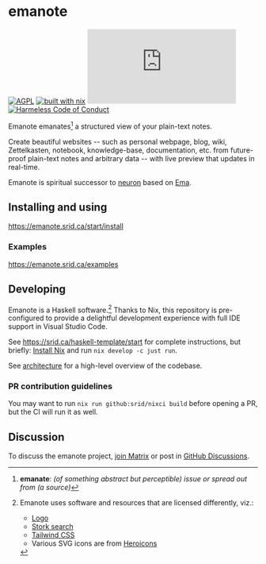 # emanote

[![AGPL](https://img.shields.io/badge/License-AGPL%20v3-blue.svg)](https://en.wikipedia.org/wiki/Affero_General_Public_License)
[![built with nix](https://img.shields.io/badge/Built_With-Nix-5277C3.svg?logo=nixos&labelColor=73C3D5)](https://builtwithnix.org)
[![Matrix](https://img.shields.io/matrix/ema:matrix.org)](https://app.element.io/#/room/#ema:matrix.org "Chat on Matrix")
[![Harmeless Code of Conduct](https://img.shields.io/badge/harmless-8A2BE2)](https://srid.ca/coc "This project follows the 'Harmlessness Code of Conduct'")

Emanote emanates[^def] a structured view of your plain-text notes.

[^def]: **emanate**: *(of something abstract but perceptible) issue or spread out from (a source)*

Create beautiful websites -- such as personal webpage, blog, wiki, Zettelkasten, notebook, knowledge-base, documentation, etc. from future-proof plain-text notes and arbitrary data -- with live preview that updates in real-time.

Emanote is spiritual successor to [neuron](https://neuron.zettel.page) based on [Ema](https://ema.srid.ca).

## Installing and using

https://emanote.srid.ca/start/install

### Examples

https://emanote.srid.ca/examples

## Developing

Emanote is a Haskell software.[^licenses] Thanks to Nix, this repository is pre-configured to provide a delightful development experience with full IDE support in Visual Studio Code. 

See https://srid.ca/haskell-template/start for complete instructions, but briefly: [Install Nix](https://nixos.asia/en/install) and run `nix develop -c just run`.

See [architecture](https://emanote.srid.ca/architecture) for a high-level overview of the codebase.

### PR contribution guidelines

You may want to run `nix run github:srid/nixci build` before opening a PR, but the CI will run it as well.

## Discussion

To discuss the emanote project, [join Matrix][matrix] or post in [GitHub Discussions][ghdiscuss].

[matrix]: https://matrix.to/#/#ema:matrix.org
[ghdiscuss]: https://github.com/srid/emanote/discussions

[^licenses]: Emanote uses software and resources that are licensed differently, viz.:
    - [Logo](https://www.svgrepo.com/svg/267765/paper-plane)
    - [Stork search](https://github.com/jameslittle230/stork/blob/master/license.txt)
    - [Tailwind CSS](https://github.com/tailwindlabs/tailwindcss/blob/master/LICENSE)
    - Various SVG icons are from [Heroicons](https://github.com/tailwindlabs/heroicons/blob/master/LICENSE)
